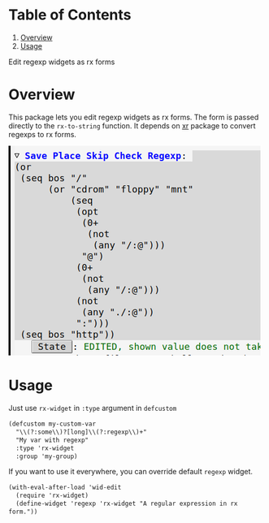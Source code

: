# Table of Contents

1.  [Overview](#orgef95f07)
2.  [Usage](#org6d4516e)

Edit regexp widgets as rx forms


<a id="orgef95f07"></a>

# Overview

This package lets you edit regexp widgets as rx forms.  The form is passed
directly to the `rx-to-string` function.  It depends on [xr](https://github.com/mattiase/xr) package to convert
regexps to rx forms.

![img](./scrot.png)


<a id="org6d4516e"></a>

# Usage

Just use `rx-widget` in `:type` argument in `defcustom`

    (defcustom my-custom-var
      "\\(?:some\\)?[long]\\(?:regexp\\)+"
      "My var with regexp"
      :type 'rx-widget
      :group 'my-group)

If you want to use it everywhere, you can override default `regexp` widget.

    (with-eval-after-load 'wid-edit
      (require 'rx-widget)
      (define-widget 'regexp 'rx-widget "A regular expression in rx form."))

